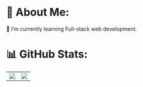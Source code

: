# 💫 About Me:
🌱 I’m currently learning Full-stack web development.


# 📊 GitHub Stats:

<table>
  <tr>
    <td><img src ="https://github-readme-stats.vercel.app/api/top-langs/?username=Eyuleo&show_icons=true&langs_count=8&layout=compact&theme=tokyonight&hide_border=true" /></td>
    <td><img src ="http://github-readme-streak-stats.herokuapp.com?user=Eyuleo&hide_border=true&theme=tokyonight" /></td>
  </tr>
</table>






